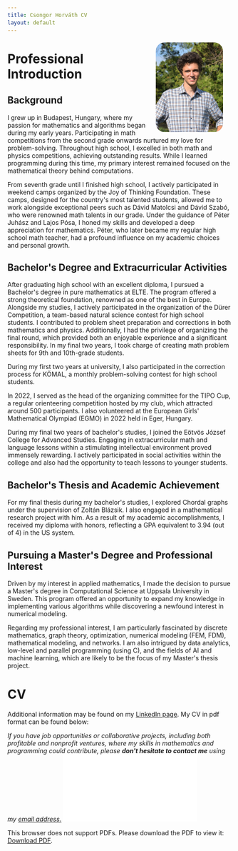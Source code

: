 ```yaml
---
title: Csongor Horváth CV
layout: default
---
```

<img style="float: right; margin: 5px 20px; border-radius:20px; " src="\img\profil4.jpg" alt="Profile picture" width="30%" height="30%">

# Professional Introduction
## Background
I grew up in Budapest, Hungary, where my passion for mathematics and algorithms began during my early years. Participating in math competitions from the second grade onwards nurtured my love for problem-solving. Throughout high school, I excelled in both math and physics competitions, achieving outstanding results. While I learned programming during this time, my primary interest remained focused on the mathematical theory behind computations.

From seventh grade until I finished high school, I actively participated in weekend camps organized by the Joy of Thinking Foundation. These camps, designed for the country's most talented students, allowed me to work alongside exceptional peers such as Dávid Matolcsi and Dávid Szabó, who were renowned math talents in our grade. Under the guidance of Péter Juhász and Lajos Pósa, I honed my skills and developed a deep appreciation for mathematics. Péter, who later became my regular high school math teacher, had a profound influence on my academic choices and personal growth.

## Bachelor's Degree and Extracurricular Activities
After graduating high school with an excellent diploma, I pursued a Bachelor's degree in pure mathematics at ELTE. The program offered a strong theoretical foundation, renowned as one of the best in Europe. Alongside my studies, I actively participated in the organization of the Dürer Competition, a team-based natural science contest for high school students. I contributed to problem sheet preparation and corrections in both mathematics and physics. Additionally, I had the privilege of organizing the final round, which provided both an enjoyable experience and a significant responsibility. In my final two years, I took charge of creating math problem sheets for 9th and 10th-grade students.

During my first two years at university, I also participated in the correction process for KÖMAL, a monthly problem-solving contest for high school students.

In 2022, I served as the head of the organizing committee for the TIPO Cup, a regular orienteering competition hosted by my club, which attracted around 500 participants. I also volunteered at the European Girls' Mathematical Olympiad (EGMO) in 2022 held in Eger, Hungary.

During my final two years of bachelor's studies, I joined the Eötvös József College for Advanced Studies. Engaging in extracurricular math and language lessons within a stimulating intellectual environment proved immensely rewarding. I actively participated in social activities within the college and also had the opportunity to teach lessons to younger students.

## Bachelor's Thesis and Academic Achievement
For my final thesis during my bachelor's studies, I explored Chordal graphs under the supervision of Zoltán Blázsik. I also engaged in a mathematical research project with him. As a result of my academic accomplishments, I received my diploma with honors, reflecting a GPA equivalent to 3.94 (out of 4) in the US system.

## Pursuing a Master's Degree and Professional Interest
Driven by my interest in applied mathematics, I made the decision to pursue a Master's degree in Computational Science at Uppsala University in Sweden. This program offered an opportunity to expand my knowledge in implementing various algorithms while discovering a newfound interest in numerical modeling.

Regarding my professional interest, I am particularly fascinated by discrete mathematics, graph theory, optimization, numerical modeling (FEM, FDM), mathematical modeling, and networks. I am also intrigued by data analytics, low-level and parallel programming (using C), and the fields of AI and machine learning, which are likely to be the focus of my Master's thesis project.


# CV
Additional information may be found on my [LinkedIn page](https://www.linkedin.com/in/horvathcso/). My CV in pdf format can be found below:

*If you have job opportunities or collaborative projects, including both profitable and nonprofit ventures, where my skills in mathematics and programming could contribute, please **don't hesitate to contact me** using my [email address.](mailto:sifuto2013@gmail.com)*
<object style="border-radius:20px;" data="/assets/Csongor_Horvath_cv.pdf" type="application/pdf" width="800px" height="1200px">
    <embed src="/assets/Csongor_Horvath_cv.pdf">
        <p>This browser does not support PDFs. Please download the PDF to view it: <a href="/assets/Csongor_Horvath_cv.pdf">Download PDF</a>.</p>
    </embed>
</object>


